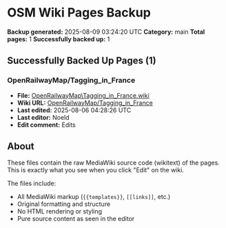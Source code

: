 ﻿# OSM Wiki Pages Backup

**Backup generated:** 2025-08-09 03:24:20 UTC
**Category:** main
**Total pages:** 1
**Successfully backed up:** 1
## Successfully Backed Up Pages (1)

### OpenRailwayMap/Tagging_in_France

- **File:** [OpenRailwayMap\Tagging_in_France.wiki](OpenRailwayMap\Tagging_in_France.wiki)
- **Wiki URL:** [OpenRailwayMap/Tagging_in_France](https://wiki.openstreetmap.org/wiki/OpenRailwayMap/Tagging_in_France)
- **Last edited:** 2025-08-06 04:28:26 UTC
- **Last editor:** Noeld
- **Edit comment:** Edits

## About

These files contain the raw MediaWiki source code (wikitext) of the pages.
This is exactly what you see when you click "Edit" on the wiki.

The files include:
- All MediaWiki markup (`{{templates}}`, `[[links]]`, etc.)
- Original formatting and structure
- No HTML rendering or styling
- Pure source content as seen in the editor